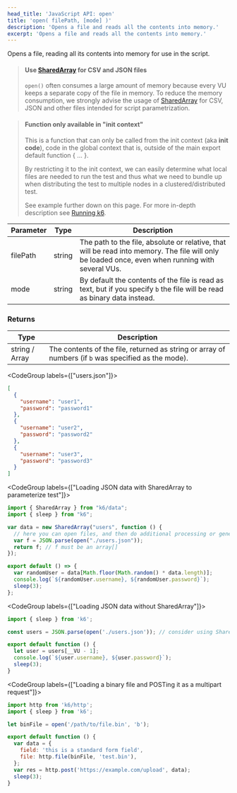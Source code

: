 ```yaml
---
head_title: 'JavaScript API: open'
title: 'open( filePath, [mode] )'
description: 'Opens a file and reads all the contents into memory.'
excerpt: 'Opens a file and reads all the contents into memory.'
---
```


Opens a file, reading all its contents into memory for use in the script. 

> #### Use [SharedArray](/javascript-api/k6-data/sharedarray/) for CSV and JSON files
> `open()` often consumes a large amount of memory because every VU keeps a separate copy of the file in memory.
> To reduce the memory consumption, we strongly advise the usage of [SharedArray](/javascript-api/k6-data/sharedarray/) for CSV, JSON and other files intended for script parametrization.

<blockquote mod='warning'>

#### Function only available in "init context"

This is a function that can only be called from the init context (aka **init code**), code in the global context that is, outside of the main export default function { ... }.

By restricting it to the init context, we can easily determine what local files are needed to run the test and thus what we need to bundle up when distributing the test to multiple nodes in a clustered/distributed test.

See example further down on this page. For more in-depth description see [Running k6](/getting-started/running-k6).

</blockquote>

| Parameter | Type   | Description        |
| --------- | ------ | ------------------ |
| filePath  | string | The path to the file, absolute or relative, that will be read into memory. The file will only be loaded once, even when running with several VUs. |
| mode      | string | By default the contents of the file is read as text, but if you specify `b` the file will be read as binary data instead.   |

### Returns

| Type           | Description           |
| -------------- | ----------------------|
| string / Array | The contents of the file, returned as string or array of numbers (if `b` was specified as the mode). |

<CodeGroup labels={["users.json"]}>

```json
[
  {
    "username": "user1",
    "password": "password1"
  },
  {
    "username": "user2",
    "password": "password2"
  },
  {
    "username": "user3",
    "password": "password3"
  }
]
```

</CodeGroup>

<CodeGroup labels={["Loading JSON data with SharedArray to parameterize test"]}>

```javascript
import { SharedArray } from "k6/data";
import { sleep } from "k6";

var data = new SharedArray("users", function () {
  // here you can open files, and then do additional processing or generate the array with data dynamically
  var f = JSON.parse(open("./users.json"));
  return f; // f must be an array[]
});

export default () => {
  var randomUser = data[Math.floor(Math.random() * data.length)];
  console.log(`${randomUser.username}, ${randomUser.password}`);
  sleep(3);
};
```

</CodeGroup>

<CodeGroup labels={["Loading JSON data without SharedArray"]}>

```javascript
import { sleep } from 'k6';

const users = JSON.parse(open('./users.json')); // consider using SharedArray for large files

export default function () {
  let user = users[__VU - 1];
  console.log(`${user.username}, ${user.password}`);
  sleep(3);
}
```

</CodeGroup>

<CodeGroup labels={["Loading a binary file and POSTing it as a multipart request"]}>

```javascript
import http from 'k6/http';
import { sleep } from 'k6';

let binFile = open('/path/to/file.bin', 'b');

export default function () {
  var data = {
    field: 'this is a standard form field',
    file: http.file(binFile, 'test.bin'),
  };
  var res = http.post('https://example.com/upload', data);
  sleep(3);
}
```

</CodeGroup>
